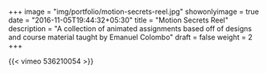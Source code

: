 +++
image = "img/portfolio/motion-secrets-reel.jpg"
showonlyimage = true
date = "2016-11-05T19:44:32+05:30"
title = "Motion Secrets Reel"
description = "A collection of animated assignments based off of designs and course material taught by Emanuel Colombo"
draft = false
weight = 2
+++

{{< vimeo 536210054 >}}